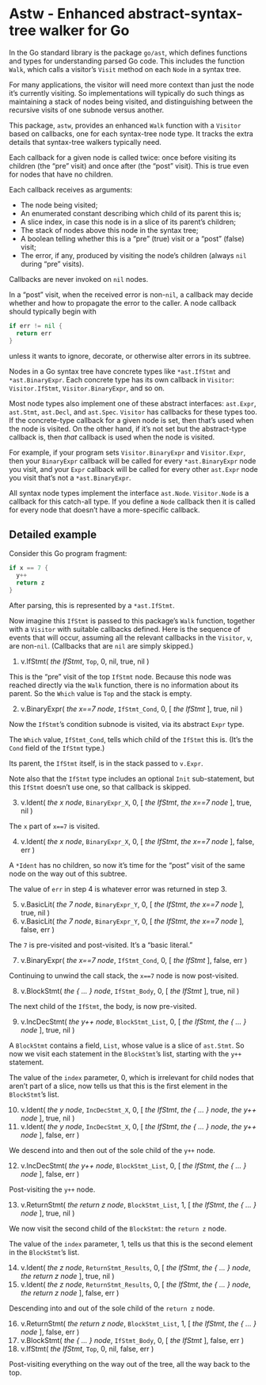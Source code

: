 # Astw - Enhanced abstract-syntax-tree walker for Go

In the Go standard library is the package `go/ast`,
which defines functions and types for understanding parsed Go code.
This includes the function `Walk`,
which calls a visitor’s `Visit` method on each `Node` in a syntax tree.

For many applications,
the visitor will need more context than just the node it’s currently visiting.
So implementations will typically do such things as maintaining a stack of nodes being visited,
and distinguishing between the recursive visits of one subnode versus another.

This package, `astw`,
provides an enhanced `Walk` function with a `Visitor` based on callbacks,
one for each syntax-tree node type.
It tracks the extra details that syntax-tree walkers typically need.

Each callback for a given node is called twice:
once before visiting its children
(the “pre” visit)
and once after
(the “post” visit).
This is true even for nodes that have no children.

Each callback receives as arguments:
- The node being visited;
- An enumerated constant describing which child of its parent this is;
- A slice index, in case this node is in a slice of its parent’s children;
- The stack of nodes above this node in the syntax tree;
- A boolean telling whether this is a “pre” (true) visit or a “post” (false) visit;
- The error, if any, produced by visiting the node’s children (always `nil` during “pre” visits).

Callbacks are never invoked on `nil` nodes.

In a “post” visit,
when the received error is non-`nil`,
a callback may decide whether and how to propagate the error to the caller.
A node callback should typically begin with

```go
if err != nil {
  return err
}
```

unless it wants to ignore, decorate, or otherwise alter errors in its subtree.

Nodes in a Go syntax tree have concrete types like `*ast.IfStmt` and `*ast.BinaryExpr`.
Each concrete type has its own callback in `Visitor`:
`Visitor.IfStmt`, `Visitor.BinaryExpr`, and so on.

Most node types also implement one of these abstract interfaces:
`ast.Expr`, `ast.Stmt`, `ast.Decl`, and `ast.Spec`.
`Visitor` has callbacks for these types too.
If the concrete-type callback for a given node is set,
then that’s used when the node is visited.
On the other hand,
if it’s not set but the abstract-type callback is,
then _that_ callback is used when the node is visited.

For example,
if your program sets `Visitor.BinaryExpr` and `Visitor.Expr`,
then your `BinaryExpr` callback will be called for every `*ast.BinaryExpr` node you visit,
and your `Expr` callback will be called for every other `ast.Expr` node you visit that’s not a `*ast.BinaryExpr`.

All syntax node types implement the interface `ast.Node`.
`Visitor.Node` is a callback for this catch-all type.
If you define a `Node` callback then it is called for every node that doesn’t have a more-specific callback.

## Detailed example

Consider this Go program fragment:

```go
if x == 7 {
  y++
  return z
}
```

After parsing, this is represented by a `*ast.IfStmt`.

Now imagine this `IfStmt` is passed to this package’s `Walk` function,
together with a `Visitor` with suitable callbacks defined.
Here is the sequence of events that will occur,
assuming all the relevant callbacks in the `Visitor`, `v`, are non-`nil`.
(Callbacks that are `nil` are simply skipped.)

1. v.IfStmt( _the IfStmt_, `Top`, 0, nil, true, nil )

This is the “pre” visit of the top `IfStmt` node.
Because this node was reached directly via the `Walk` function,
there is no information about its parent.
So the `Which` value is `Top` and the stack is empty.

2. v.BinaryExpr( _the x==7 node_, `IfStmt_Cond`, 0, [ _the IfStmt_ ], true, nil )

Now the `IfStmt`’s condition subnode is visited,
via its abstract `Expr` type.

The `Which` value,
`IfStmt_Cond`,
tells which child of the `IfStmt` this is.
(It’s the `Cond` field of the `IfStmt` type.)

Its parent, the `IfStmt` itself, is in the stack passed to `v.Expr`.

Note also that the `IfStmt` type includes an optional `Init` sub-statement,
but this `IfStmt` doesn’t use one,
so that callback is skipped.

3. v.Ident( _the x node_, `BinaryExpr_X`, 0, [ _the IfStmt_, _the x==7 node_ ], true, nil )

The `x` part of `x==7` is visited.

4. v.Ident( _the x node_, `BinaryExpr_X`, 0, [ _the IfStmt_, _the x==7 node_ ], false, err )

A `*Ident` has no children,
so now it’s time for the “post” visit of the same node on the way out of this subtree.

The value of `err` in step 4 is whatever error was returned in step 3.

5. v.BasicLit( _the 7 node_, `BinaryExpr_Y`, 0, [ _the IfStmt_, _the x==7 node_ ], true, nil )
6. v.BasicLit( _the 7 node_, `BinaryExpr_Y`, 0, [ _the IfStmt_, _the x==7 node_ ], false, err )

The `7` is pre-visited and post-visited.
It’s a “basic literal.”

7. v.BinaryExpr( _the x==7 node_, `IfStmt_Cond`, 0, [ _the IfStmt_ ], false, err )

Continuing to unwind the call stack, the `x==7` node is now post-visited.

8. v.BlockStmt( _the { ... } node_, `IfStmt_Body`, 0, [ _the IfStmt_ ], true, nil )

The next child of the `IfStmt`, the body, is now pre-visited.

9. v.IncDecStmt( _the y++ node_, `BlockStmt_List`, 0, [ _the IfStmt_, _the { ... } node_ ], true, nil )

A `BlockStmt` contains a field,
`List`,
whose value is a slice of `ast.Stmt`.
So now we visit each statement in the `BlockStmt`’s list,
starting with the `y++` statement.

The value of the `index` parameter, 0,
which is irrelevant for child nodes that aren’t part of a slice,
now tells us that this is the first element in the `BlockStmt`’s list.

10. v.Ident( _the y node_, `IncDecStmt_X`, 0, [ _the IfStmt_, _the { ... } node_, _the y++ node_ ], true, nil )
11. v.Ident( _the y node_, `IncDecStmt_X`, 0, [ _the IfStmt_, _the { ... } node_, _the y++ node_ ], false, err )

We descend into and then out of the sole child of the `y++` node.

12. v.IncDecStmt( _the y++ node_, `BlockStmt_List`, 0, [ _the IfStmt_, _the { ... } node_ ], false, err )

Post-visiting the `y++` node.

13. v.ReturnStmt( _the return z node_, `BlockStmt_List`, 1, [ _the IfStmt_, _the { ... } node_ ], true, nil )

We now visit the second child of the `BlockStmt`:
the `return z` node.

The value of the `index` parameter, 1,
tells us that this is the second element in the `BlockStmt`’s list.

14. v.Ident( _the z node_, `ReturnStmt_Results`, 0, [ _the IfStmt_, _the { ... } node_, _the return z node_ ], true, nil )
15. v.Ident( _the z node_, `ReturnStmt_Results`, 0, [ _the IfStmt_, _the { ... } node_, _the return z node_ ], false, err )

Descending into and out of the sole child of the `return z` node.

16. v.ReturnStmt( _the return z node_, `BlockStmt_List`, 1, [ _the IfStmt_, _the { ... } node_ ], false, err )
17. v.BlockStmt( _the { ... } node_, `IfStmt_Body`, 0, [ _the IfStmt_ ], false, err )
18. v.IfStmt( _the IfStmt_, `Top`, 0, nil, false, err )

Post-visiting everything on the way out of the tree,
all the way back to the top.
